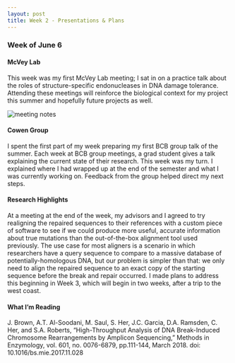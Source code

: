 ```yaml
---
layout: post
title: Week 2 - Presentations & Plans
---
```


### Week of June 6

#### McVey Lab 
This week was my first McVey Lab meeting; I sat in on a practice talk about the roles of structure-specific endonucleases in DNA damage tolerance. Attending these meetings will reinforce the biological context for my project this summer and hopefully future projects as well. 

![meeting notes](https:://mrgelement.github.io/images/McVeyLabJournal.png)


#### Cowen Group
I spent the first part of my week preparing my first BCB group talk of the summer. Each week at BCB group meetings, a grad student gives a talk explaining the current state of their research. This week was my turn. I explained where I had wrapped up at the end of the semester and what I was currently working on. Feedback from the group helped direct my next steps.

#### Research Highlights
At a meeting at the end of the week, my advisors and I agreed to try realigning the repaired sequences to their references with a custom piece of software to see if we could produce more useful, accurate information about true mutations than the out-of-the-box alignment tool used previously. The use case for most aligners is a scenario in which researchers have a query sequence to compare to a massive database of potentially-homologous DNA, but our problem is simpler than that: we only need to align the repaired sequence to an exact copy of the starting sequence before the break and repair occurred. I made plans to address this beginning in Week 3, which will begin in two weeks, after a trip to the west coast. 
 

#### What I’m Reading 
J. Brown, A.T. Al-Soodani, M. Saul, S. Her, J.C. Garcia, D.A. Ramsden, C. Her, and S.A. Roberts, “High-Throughput Analysis of DNA Break-Induced Chromosome Rearrangements by Amplicon Sequencing,” Methods in Enzymology, vol. 601, no. 0076-6879, pp.111-144, March 2018. doi: 10.1016/bs.mie.2017.11.028
